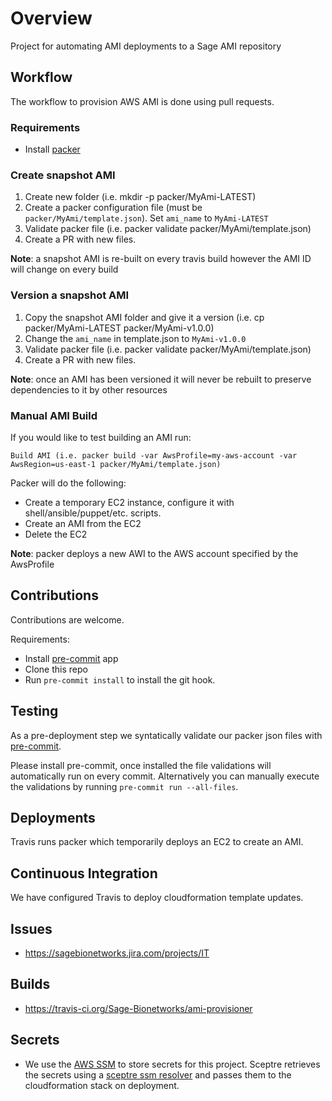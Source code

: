 # Overview
Project for automating AMI deployments to a Sage AMI repository

## Workflow
The workflow to provision AWS AMI is done using pull requests.

### Requirements
* Install [packer](https://www.packer.io/intro/getting-started/install.html)

### Create snapshot AMI
1. Create new folder (i.e. mkdir -p packer/MyAmi-LATEST)
2. Create a packer configuration file (must be `packer/MyAmi/template.json`).  Set `ami_name` to `MyAmi-LATEST`
3. Validate packer file (i.e. packer validate packer/MyAmi/template.json)
4. Create a PR with new files.

__Note__: a snapshot AMI is re-built on every travis build however the AMI ID will change on every build

### Version a snapshot AMI
1. Copy the snapshot AMI folder and give it a version (i.e. cp packer/MyAmi-LATEST packer/MyAmi-v1.0.0)
2. Change the `ami_name` in template.json to `MyAmi-v1.0.0`
3. Validate packer file (i.e. packer validate packer/MyAmi/template.json)
4. Create a PR with new files.

__Note__: once an AMI has been versioned it will never be rebuilt to preserve dependencies to it by other resources

### Manual AMI Build
If you would like to test building an AMI run:
```
Build AMI (i.e. packer build -var AwsProfile=my-aws-account -var AwsRegion=us-east-1 packer/MyAmi/template.json)
```

Packer will do the following:
* Create a temporary EC2 instance, configure it with shell/ansible/puppet/etc. scripts.
* Create an AMI from the EC2
* Delete the EC2

__Note__: packer deploys a new AWI to the AWS account specified by the AwsProfile

## Contributions
Contributions are welcome.

Requirements:
* Install [pre-commit](https://pre-commit.com/#install) app
* Clone this repo
* Run `pre-commit install` to install the git hook.

## Testing
As a pre-deployment step we syntatically validate our packer json
files with [pre-commit](https://pre-commit.com).

Please install pre-commit, once installed the file validations will
automatically run on every commit.  Alternatively you can manually
execute the validations by running `pre-commit run --all-files`.

## Deployments
Travis runs packer which temporarily deploys an EC2 to create an AMI.

## Continuous Integration
We have configured Travis to deploy cloudformation template updates.

## Issues
* https://sagebionetworks.jira.com/projects/IT

## Builds
* https://travis-ci.org/Sage-Bionetworks/ami-provisioner

## Secrets
* We use the [AWS SSM](https://docs.aws.amazon.com/systems-manager/latest/userguide/systems-manager-paramstore.html)
to store secrets for this project.  Sceptre retrieves the secrets using
a [sceptre ssm resolver](https://github.com/cloudreach/sceptre/tree/v1/contrib/ssm-resolver)
and passes them to the cloudformation stack on deployment.
